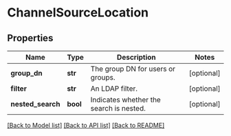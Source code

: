 # ChannelSourceLocation

## Properties
Name | Type | Description | Notes
------------ | ------------- | ------------- | -------------
**group_dn** | **str** | The group DN for users or groups. | [optional] 
**filter** | **str** | An LDAP filter. | [optional] 
**nested_search** | **bool** | Indicates whether the search is nested. | [optional] 

[[Back to Model list]](../README.md#documentation-for-models) [[Back to API list]](../README.md#documentation-for-api-endpoints) [[Back to README]](../README.md)


